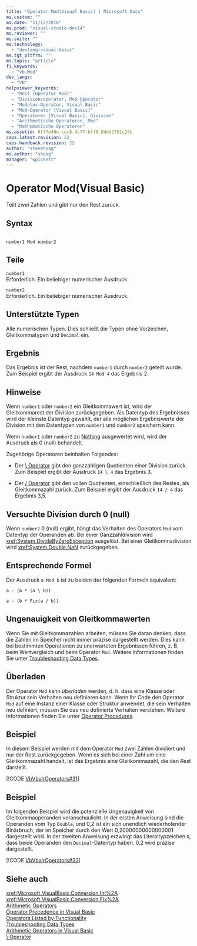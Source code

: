 ```yaml
---
title: "Operator Mod(Visual Basic) | Microsoft Docs"
ms.custom: ""
ms.date: "11/17/2016"
ms.prod: "visual-studio-dev14"
ms.reviewer: ""
ms.suite: ""
ms.technology: 
  - "devlang-visual-basic"
ms.tgt_pltfrm: ""
ms.topic: "article"
f1_keywords: 
  - "vb.Mod"
dev_langs: 
  - "VB"
helpviewer_keywords: 
  - "Rest (Operator Mod)"
  - "Divisionsoperator, Mod-Operator"
  - "Modulus-Operator, Visual Basic"
  - "Mod-Operator [Visual Basic]"
  - "Operatoren [Visual Basic], Division"
  - "Arithmetische Operatoren, Mod"
  - "Mathematische Operatoren"
ms.assetid: 6ff7e40e-cec8-4c77-bff6-8ddd2791c25b
caps.latest.revision: 22
caps.handback.revision: 22
author: "stevehoag"
ms.author: "shoag"
manager: "wpickett"
---
```

# Operator Mod(Visual Basic)
Teilt zwei Zahlen und gibt nur den Rest zurück.  
  
## Syntax  
  
```  
  
number1 Mod number2  
```  
  
## Teile  
 `number1`  
 Erforderlich.  Ein beliebiger numerischer Ausdruck.  
  
 `number2`  
 Erforderlich.  Ein beliebiger numerischer Ausdruck.  
  
## Unterstützte Typen  
 Alle numerischen Typen.  Dies schließt die Typen ohne Vorzeichen, Gleitkommatypen und `Decimal` ein.  
  
## Ergebnis  
 Das Ergebnis ist der Rest, nachdem `number1` durch `number2` geteilt wurde.  Zum Beispiel ergibt der Ausdruck `14 Mod 4` das Ergebnis 2.  
  
## Hinweise  
 Wenn `number1` oder `number2` ein Gleitkommawert ist, wird der Gleitkommarest der Division zurückgegeben.  Als Datentyp des Ergebnisses wird der kleinste Datentyp gewählt, der alle möglichen Ergebniswerte der Division mit den Datentypen von `number1` und `number2` speichern kann.  
  
 Wenn `number1` oder `number2` zu [Nothing](../../../visual-basic/language-reference/nothing.md) ausgewertet wird, wird der Ausdruck als 0 \(null\) behandelt.  
  
 Zugehörige Operatoren beinhalten Folgendes:  
  
-   Der [\\ Operator](../../../visual-basic/language-reference/operators/integer-division-operator.md) gibt den ganzzahligen Quotienten einer Division zurück.  Zum Beispiel ergibt der Ausdruck `14 \ 4` das Ergebnis 3.  
  
-   Der [\/ Operator](../../../visual-basic/language-reference/operators/floating-point-division-operator.md) gibt den vollen Quotienten, einschließlich des Restes, als Gleitkommazahl zurück.  Zum Beispiel ergibt der Ausdruck `14 / 4` das Ergebnis 3,5.  
  
## Versuchte Division durch 0 \(null\)  
 Wenn `number2` 0 \(null\) ergibt, hängt das Verhalten des Operators `Mod` vom Datentyp der Operanden ab.  Bei einer Ganzzahldivision wird <xref:System.DivideByZeroException> ausgelöst.  Bei einer Gleitkommadivision wird <xref:System.Double.NaN> zurückgegeben.  
  
## Entsprechende Formel  
 Der Ausdruck `a Mod b` ist zu beiden der folgenden Formeln äquivalent:  
  
 `a - (b * (a \ b))`  
  
 `a - (b * Fix(a / b))`  
  
## Ungenauigkeit von Gleitkommawerten  
 Wenn Sie mit Gleitkommazahlen arbeiten, müssen Sie daran denken, dass die Zahlen im Speicher nicht immer präzise dargestellt werden.  Dies kann bei bestimmten Operationen zu unerwarteten Ergebnissen führen, z. B. beim Wertvergleich und beim Operator `Mod`.  Weitere Informationen finden Sie unter [Troubleshooting Data Types](../../../visual-basic/programming-guide/language-features/data-types/troubleshooting-data-types.md).  
  
## Überladen  
 Der Operator `Mod` kann *überladen* werden, d. h. dass eine Klasse oder Struktur sein Verhalten neu definieren kann.  Wenn Ihr Code den Operator `Mod` auf eine Instanz einer Klasse oder Struktur anwendet, die sein Verhalten neu definiert, müssen Sie das neu definierte Verhalten verstehen.  Weitere Informationen finden Sie unter [Operator Procedures](../../../visual-basic/programming-guide/language-features/procedures/operator-procedures.md).  
  
## Beispiel  
 In diesem Beispiel werden mit dem Operator `Mod` zwei Zahlen dividiert und nur der Rest zurückgegeben.  Wenn es sich bei einer Zahl um eine Gleitkommazahl handelt, ist das Ergebnis eine Gleitkommazahl, die den Rest darstellt.  
  
 [!CODE [VbVbalrOperators#31](../CodeSnippet/VS_Snippets_VBCSharp/VbVbalrOperators#31)]  
  
## Beispiel  
 Im folgenden Beispiel wird die potenzielle Ungenauigkeit von Gleitkommaoperanden veranschaulicht.  In der ersten Anweisung sind die Operanden vom Typ `Double`, und 0,2 ist ein sich unendlich wiederholender Binärbruch, der im Speicher durch den Wert 0,20000000000000001 dargestellt wird.  In der zweiten Anweisung erzwingt das Literaltypzeichen `D`, dass beide Operanden den `Decimal`\-Datentyp haben. 0,2 wird präzise dargestellt.  
  
 [!CODE [VbVbalrOperators#32](../CodeSnippet/VS_Snippets_VBCSharp/VbVbalrOperators#32)]  
  
## Siehe auch  
 <xref:Microsoft.VisualBasic.Conversion.Int%2A>   
 <xref:Microsoft.VisualBasic.Conversion.Fix%2A>   
 [Arithmetic Operators](../../../visual-basic/language-reference/operators/arithmetic-operators.md)   
 [Operator Precedence in Visual Basic](../../../visual-basic/language-reference/operators/operator-precedence.md)   
 [Operators Listed by Functionality](../../../visual-basic/language-reference/operators/operators-listed-by-functionality.md)   
 [Troubleshooting Data Types](../../../visual-basic/programming-guide/language-features/data-types/troubleshooting-data-types.md)   
 [Arithmetic Operators in Visual Basic](../../../visual-basic/programming-guide/language-features/operators-and-expressions/arithmetic-operators.md)   
 [\\ Operator](../../../visual-basic/language-reference/operators/integer-division-operator.md)